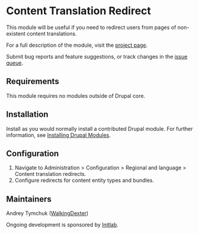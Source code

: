 # Content Translation Redirect

This module will be useful if you need to redirect users from pages of
non-existent content translations.

For a full description of the module, visit the
[project page](https://www.drupal.org/project/content_translation_redirect).

Submit bug reports and feature suggestions, or track changes in the
[issue queue](https://www.drupal.org/project/issues/content_translation_redirect).


## Requirements

This module requires no modules outside of Drupal core.


## Installation

Install as you would normally install a contributed Drupal module. For further
information, see [Installing Drupal Modules](https://www.drupal.org/docs/extending-drupal/installing-modules).


## Configuration

1. Navigate to Administration > Configuration > Regional and language >
Content translation redirects.
1. Configure redirects for content entity types and bundles.


## Maintainers

Andrey Tymchuk ([WalkingDexter](https://www.drupal.org/u/walkingdexter))

Ongoing development is sponsored by [Initlab](https://www.drupal.org/initlab).

